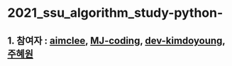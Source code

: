 # 2021_ssu_algorithm_study-python-


## 1. 참여자 : [aimclee](https://github.com/aimclee, "aimclee's githublink"), [MJ-coding](https://github.com/MJ-coding, "MJ's githublink"), [dev-kimdoyoung](https://github.com/dev-kimdoyoung, "doyoung's githublink"), [주혜원](https://github.com/HyewonJu, "Heywon's githublink")

